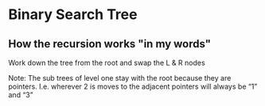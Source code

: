# Binary Search Tree
## How the recursion works "in my words"

Work  down the tree from the root and swap the L & R nodes

Note: The sub trees of level one stay with the root because they are pointers.
I.e. wherever 2 is moves to the adjacent pointers will always be “1” and “3”
